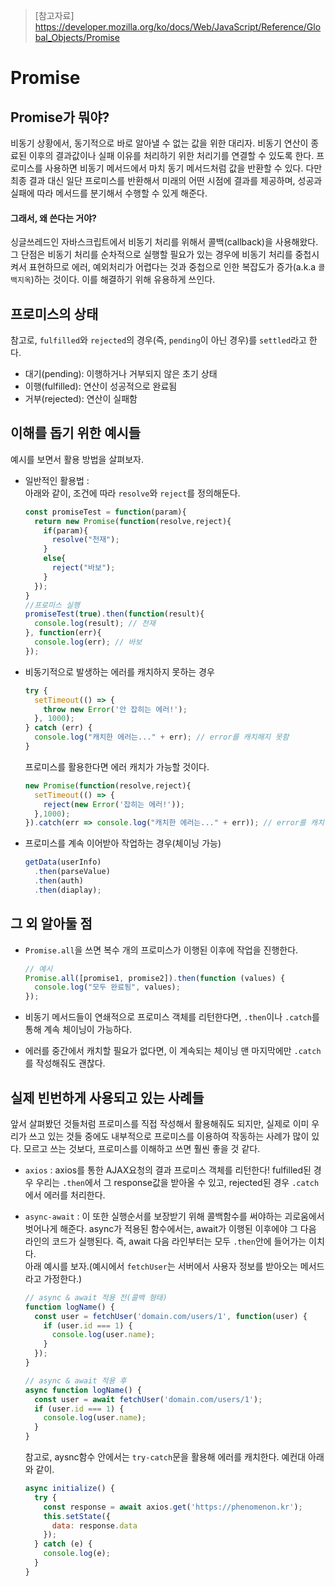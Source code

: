 > [참고자료]  
> https://developer.mozilla.org/ko/docs/Web/JavaScript/Reference/Global_Objects/Promise

# Promise

## Promise가 뭐야?
비동기 상황에서, 동기적으로 바로 알아낼 수 없는 값을 위한 대리자. 비동기 연산이 종료된 이후의 결과값이나 실패 이유를 처리하기 위한 처리기를 연결할 수 있도록 한다. 프로미스를 사용하면 비동기 메서드에서 마치 동기 메서드처럼 값을 반환할 수 있다. 다만 최종 결과 대신 일단 프로미스를 반환해서 미래의 어떤 시점에 결과를 제공하며, 성공과 실패에 따라 메서드를 분기해서 수행할 수 있게 해준다.

#### 그래서, 왜 쓴다는 거야?
싱글쓰레드인 자바스크립트에서 비동기 처리를 위해서 콜백(callback)을 사용해왔다. 그 단점은 비동기 처리를 순차적으로 실행할 필요가 있는 경우에 비동기 처리를 중첩시켜서 표현하므로 에러, 예외처리가 어렵다는 것과 중첩으로 인한 복잡도가 증가(a.k.a `콜백지옥`)하는 것이다. 이를 해결하기 위해 유용하게 쓰인다.

## 프로미스의 상태
참고로, `fulfilled`와 `rejected`의 경우(즉, `pending`이 아닌 경우)를 `settled`라고 한다.
- 대기(pending): 이행하거나 거부되지 않은 초기 상태
- 이행(fulfilled): 연산이 성공적으로 완료됨
- 거부(rejected): 연산이 실패함

## 이해를 돕기 위한 예시들
예시를 보면서 활용 방법을 살펴보자.
- 일반적인 활용법 :  
  아래와 같이, 조건에 따라 `resolve`와 `reject`를 정의해둔다.
  ```js
  const promiseTest = function(param){
    return new Promise(function(resolve,reject){
      if(param){
        resolve("천재");
      }
      else{
        reject("바보");
      }
    });
  }
  //프로미스 실행
  promiseTest(true).then(function(result){
    console.log(result); // 천재
  }, function(err){
    console.log(err); // 바보
  });
  ```

- 비동기적으로 발생하는 에러를 캐치하지 못하는 경우
  ```js
  try {
    setTimeout(() => {
      throw new Error('안 잡히는 에러!');
    }, 1000);
  } catch (err) {
    console.log("캐치한 에러는..." + err); // error를 캐치해지 못함
  }
  ```

  프로미스를 활용한다면 에러 캐치가 가능할 것이다.
    ```js
    new Promise(function(resolve,reject){
      setTimeout(() => {
        reject(new Error('잡히는 에러!'));
      },1000);
    }).catch(err => console.log("캐치한 에러는..." + err)); // error를 캐치함
    ```

- 프로미스를 계속 이어받아 작업하는 경우(체이닝 가능)
  ```js
  getData(userInfo)
    .then(parseValue)
    .then(auth)
    .then(diaplay);
  ```

## 그 외 알아둘 점
- `Promise.all`을 쓰면 복수 개의 프로미스가 이행된 이후에 작업을 진행한다.
  ```js
  // 예시
  Promise.all([promise1, promise2]).then(function (values) {
    console.log("모두 완료됨", values);
  });
  ```

- 비동기 메서드들이 연쇄적으로 프로미스 객체를 리턴한다면, `.then`이나 `.catch`를 통해 계속 체이닝이 가능하다.
- 에러를 중간에서 캐치할 필요가 없다면, 이 계속되는 체이닝 맨 마지막에만 `.catch`를 작성해줘도 괜찮다.

## 실제 빈번하게 사용되고 있는 사례들
앞서 살펴봤던 것들처럼 프로미스를 직접 작성해서 활용해줘도 되지만, 실제로 이미 우리가 쓰고 있는 것들 중에도 내부적으로 프로미스를 이용하여 작동하는 사례가 많이 있다. 모르고 쓰는 것보다, 프로미스를 이해하고 쓰면 훨씬 좋을 것 같다.
- `axios` : axios를 통한 AJAX요청의 결과 프로미스 객체를 리턴한다! fulfilled된 경우 우리는 `.then`에서 그 response값을 받아올 수 있고, rejected된 경우 `.catch`에서 에러를 처리한다.
- `async-await` : 이 또한 실행순서를 보장받기 위해 콜백함수를 써야하는 괴로움에서 벗어나게 해준다. async가 적용된 함수에서는, await가 이행된 이후에야 그 다음 라인의 코드가 실행된다. 즉, await 다음 라인부터는 모두 `.then`안에 들어가는 이치다.  
아래 예시를 보자.(예시에서 `fetchUser`는 서버에서 사용자 정보를 받아오는 메서드라고 가정한다.)
  ```js
  // async & await 적용 전(콜백 형태)
  function logName() {
    const user = fetchUser('domain.com/users/1', function(user) {
      if (user.id === 1) {
        console.log(user.name);
      }
    });
  }
  ```

  ```js
  // async & await 적용 후
  async function logName() {
    const user = await fetchUser('domain.com/users/1');
    if (user.id === 1) {
      console.log(user.name);
    }
  }
  ```
  참고로, aysnc함수 안에서는 `try-catch`문을 활용해 에러를 캐치한다. 예컨대 아래와 같이.
  ```js
  async initialize() {
    try {
      const response = await axios.get('https://phenomenon.kr');
      this.setState({
        data: response.data
      });
    } catch (e) {
      console.log(e);
    }
  }
  ```